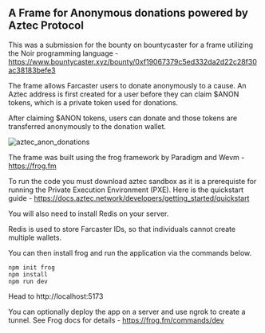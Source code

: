## A Frame for Anonymous donations powered by Aztec Protocol

This was a submission for the bounty on bountycaster for a frame utilizing the Noir programming language - https://www.bountycaster.xyz/bounty/0xf19067379c5ed332da2d22c28f30ac38183befe3

The frame allows Farcaster users to donate anonymously to a cause. An Aztec address is first created for a user before they can claim $ANON tokens, which is a private token used for donations.

After claiming $ANON tokens, users can donate and those tokens are transferred anonymously to the donation wallet.

![aztec_anon_donations](https://github.com/ykxy940/aztec-anonymous-donations/assets/160770682/b0da4058-417d-4a15-9f7a-1a68faf1d2b0)

The frame was built using the frog framework by Paradigm and Wevm - https://frog.fm

To run the code you must download aztec sandbox as it is a prerequiste for running the Private Execution Environment (PXE).
Here is the quickstart guide - https://docs.aztec.network/developers/getting_started/quickstart

You will also need to install Redis on your server.

Redis is used to store Farcaster IDs, so that individuals cannot create multiple wallets.

You can then install frog and run the application via the commands below.

```
npm init frog
npm install
npm run dev
```

Head to http://localhost:5173

You can optionally deploy the app on a server and use ngrok to create a tunnel. See Frog docs for details - https://frog.fm/commands/dev
